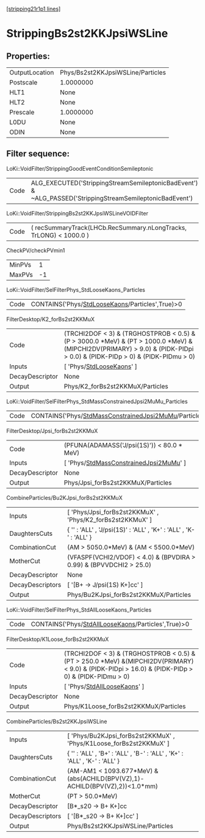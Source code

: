 [[stripping21r1p1 lines]](./stripping21r1p1-index)

# StrippingBs2st2KKJpsiWSLine

## Properties:

|                |                                   |
|----------------|-----------------------------------|
| OutputLocation | Phys/Bs2st2KKJpsiWSLine/Particles |
| Postscale      | 1.0000000                         |
| HLT1           | None                              |
| HLT2           | None                              |
| Prescale       | 1.0000000                         |
| L0DU           | None                              |
| ODIN           | None                              |

## Filter sequence:

LoKi::VoidFilter/StrippingGoodEventConditionSemileptonic

|      |                                                                                                          |
|------|----------------------------------------------------------------------------------------------------------|
| Code | ALG_EXECUTED('StrippingStreamSemileptonicBadEvent') & ~ALG_PASSED('StrippingStreamSemileptonicBadEvent') |

LoKi::VoidFilter/StrippingBs2st2KKJpsiWSLineVOIDFilter

|      |                                                                    |
|------|--------------------------------------------------------------------|
| Code | ( recSummaryTrack(LHCb.RecSummary.nLongTracks, TrLONG) \< 1000.0 ) |

CheckPV/checkPVmin1

|        |     |
|--------|-----|
| MinPVs | 1   |
| MaxPVs | -1  |

LoKi::VoidFilter/SelFilterPhys_StdLooseKaons_Particles

|      |                                                                                                     |
|------|-----------------------------------------------------------------------------------------------------|
| Code | CONTAINS('Phys/[StdLooseKaons](./stripping21r1p1-commonparticles-stdloosekaons)/Particles',True)\>0 |

FilterDesktop/K2_forBs2st2KKMuX

|                 |                                                                                                                                                                                 |
|-----------------|---------------------------------------------------------------------------------------------------------------------------------------------------------------------------------|
| Code            | (TRCHI2DOF \< 3) & (TRGHOSTPROB \< 0.5) & (P \> 3000.0 \*MeV) & (PT \> 1000.0 \*MeV) & (MIPCHI2DV(PRIMARY) \> 9.0) & (PIDK-PIDpi \> 0.0) & (PIDK-PIDp \> 0) & (PIDK-PIDmu \> 0) |
| Inputs          | [ 'Phys/[StdLooseKaons](./stripping21r1p1-commonparticles-stdloosekaons)' ]                                                                                                   |
| DecayDescriptor | None                                                                                                                                                                            |
| Output          | Phys/K2_forBs2st2KKMuX/Particles                                                                                                                                                |

LoKi::VoidFilter/SelFilterPhys_StdMassConstrainedJpsi2MuMu_Particles

|      |                                                                                                                                 |
|------|---------------------------------------------------------------------------------------------------------------------------------|
| Code | CONTAINS('Phys/[StdMassConstrainedJpsi2MuMu](./stripping21r1p1-commonparticles-stdmassconstrainedjpsi2mumu)/Particles',True)\>0 |

FilterDesktop/Jpsi_forBs2st2KKMuX

|                 |                                                                                                           |
|-----------------|-----------------------------------------------------------------------------------------------------------|
| Code            | (PFUNA(ADAMASS('J/psi(1S)')) \< 80.0 \* MeV)                                                              |
| Inputs          | [ 'Phys/[StdMassConstrainedJpsi2MuMu](./stripping21r1p1-commonparticles-stdmassconstrainedjpsi2mumu)' ] |
| DecayDescriptor | None                                                                                                      |
| Output          | Phys/Jpsi_forBs2st2KKMuX/Particles                                                                        |

CombineParticles/Bu2KJpsi_forBs2st2KKMuX

|                  |                                                                       |
|------------------|-----------------------------------------------------------------------|
| Inputs           | [ 'Phys/Jpsi_forBs2st2KKMuX' , 'Phys/K2_forBs2st2KKMuX' ]           |
| DaughtersCuts    | { '' : 'ALL' , 'J/psi(1S)' : 'ALL' , 'K+' : 'ALL' , 'K-' : 'ALL' }    |
| CombinationCut   | (AM \> 5050.0\*MeV) & (AM \< 5500.0\*MeV)                             |
| MotherCut        | (VFASPF(VCHI2/VDOF) \< 4.0) & (BPVDIRA \> 0.99) & (BPVVDCHI2 \> 25.0) |
| DecayDescriptor  | None                                                                  |
| DecayDescriptors | [ '[B+ -\> J/psi(1S) K+]cc' ]                                     |
| Output           | Phys/Bu2KJpsi_forBs2st2KKMuX/Particles                                |

LoKi::VoidFilter/SelFilterPhys_StdAllLooseKaons_Particles

|      |                                                                                                           |
|------|-----------------------------------------------------------------------------------------------------------|
| Code | CONTAINS('Phys/[StdAllLooseKaons](./stripping21r1p1-commonparticles-stdallloosekaons)/Particles',True)\>0 |

FilterDesktop/K1Loose_forBs2st2KKMuX

|                 |                                                                                                                                                          |
|-----------------|----------------------------------------------------------------------------------------------------------------------------------------------------------|
| Code            | (TRCHI2DOF \< 3) & (TRGHOSTPROB \< 0.5) & (PT \> 250.0 \*MeV) &(MIPCHI2DV(PRIMARY) \< 9.0) & (PIDK-PIDpi \> 16.0) & (PIDK-PIDp \> 0) & (PIDK-PIDmu \> 0) |
| Inputs          | [ 'Phys/[StdAllLooseKaons](./stripping21r1p1-commonparticles-stdallloosekaons)' ]                                                                      |
| DecayDescriptor | None                                                                                                                                                     |
| Output          | Phys/K1Loose_forBs2st2KKMuX/Particles                                                                                                                    |

CombineParticles/Bs2st2KKJpsiWSLine

|                  |                                                                                 |
|------------------|---------------------------------------------------------------------------------|
| Inputs           | [ 'Phys/Bu2KJpsi_forBs2st2KKMuX' , 'Phys/K1Loose_forBs2st2KKMuX' ]            |
| DaughtersCuts    | { '' : 'ALL' , 'B+' : 'ALL' , 'B-' : 'ALL' , 'K+' : 'ALL' , 'K-' : 'ALL' }      |
| CombinationCut   | (AM-AM1 \< 1093.677\*MeV) & (abs(ACHILD(BPV(VZ),1)-ACHILD(BPV(VZ),2))\<1.0\*mm) |
| MotherCut        | (PT \> 50.0\*MeV)                                                               |
| DecayDescriptor  | [B\*\_s20 -\> B+ K+]cc                                                        |
| DecayDescriptors | [ '[B\*\_s20 -\> B+ K+]cc' ]                                                |
| Output           | Phys/Bs2st2KKJpsiWSLine/Particles                                               |
